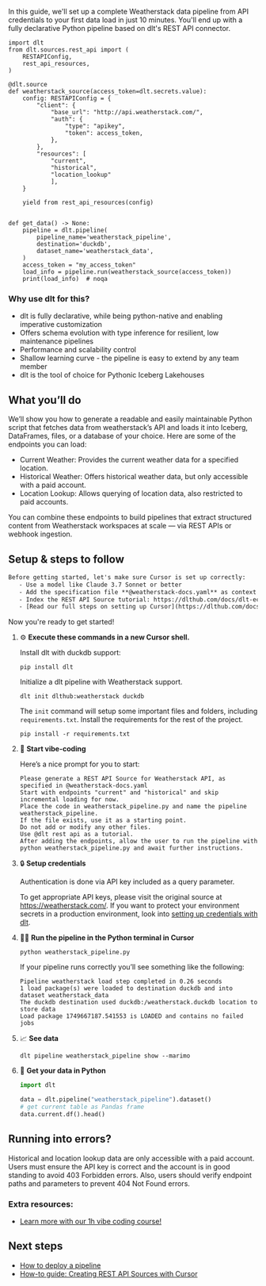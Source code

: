 In this guide, we'll set up a complete Weatherstack data pipeline from API credentials to your first data load in just 10 minutes. You'll end up with a fully declarative Python pipeline based on dlt's REST API connector.

```python-outcome
import dlt
from dlt.sources.rest_api import (
    RESTAPIConfig,
    rest_api_resources,
)

@dlt.source
def weatherstack_source(access_token=dlt.secrets.value):
    config: RESTAPIConfig = {
        "client": {
            "base_url": "http://api.weatherstack.com/",
            "auth": {
                "type": "apikey",
                "token": access_token,
            },
        },
        "resources": [
            "current",
            "historical",
            "location_lookup"
            ],
    }

    yield from rest_api_resources(config)


def get_data() -> None:
    pipeline = dlt.pipeline(
        pipeline_name='weatherstack_pipeline',
        destination='duckdb',
        dataset_name='weatherstack_data', 
    )
    access_token = "my_access_token"
    load_info = pipeline.run(weatherstack_source(access_token))
    print(load_info)  # noqa
```

### Why use dlt for this?

- dlt is fully declarative, while being python-native and enabling imperative customization
- Offers schema evolution with type inference for resilient, low maintenance pipelines
- Performance and scalability control
- Shallow learning curve - the pipeline is easy to extend by any team member
- dlt is the tool of choice for Pythonic Iceberg Lakehouses

## What you’ll do

We’ll show you how to generate a readable and easily maintainable Python script that fetches data from weatherstack’s API and loads it into Iceberg, DataFrames, files, or a database of your choice. Here are some of the endpoints you can load:

- Current Weather: Provides the current weather data for a specified location.
- Historical Weather: Offers historical weather data, but only accessible with a paid account.
- Location Lookup: Allows querying of location data, also restricted to paid accounts.

You can combine these endpoints to build pipelines that extract structured content from Weatherstack workspaces at scale — via REST APIs or webhook ingestion.

## Setup & steps to follow

```default
Before getting started, let's make sure Cursor is set up correctly:
   - Use a model like Claude 3.7 Sonnet or better
   - Add the specification file **@weatherstack-docs.yaml** as context
   - Index the REST API Source tutorial: https://dlthub.com/docs/dlt-ecosystem/verified-sources/rest_api/ and add it to context as **@dlt rest api**
   - [Read our full steps on setting up Cursor](https://dlthub.com/docs/dlt-ecosystem/llm-tooling/cursor-restapi#23-configuring-cursor-with-documentation)
```

Now you're ready to get started! 

1. ⚙️ **Execute these commands in a new Cursor shell.**
    
    Install dlt with duckdb support:
    ```shell
    pip install dlt
    ```

    Initialize a dlt pipeline with Weatherstack support.
    ```shell
    dlt init dlthub:weatherstack duckdb
    ```

    The `init` command will setup some important files and folders, including `requirements.txt`. Install the requirements for the rest of the project.
    ```shell
    pip install -r requirements.txt
    ```
    
2. 🤠 **Start vibe-coding**
    
    Here’s a nice prompt for you to start: 
    
    ```prompt
    Please generate a REST API Source for Weatherstack API, as specified in @weatherstack-docs.yaml 
    Start with endpoints "current" and "historical" and skip incremental loading for now. 
    Place the code in weatherstack_pipeline.py and name the pipeline weatherstack_pipeline. 
    If the file exists, use it as a starting point. 
    Do not add or modify any other files. 
    Use @dlt rest api as a tutorial. 
    After adding the endpoints, allow the user to run the pipeline with python weatherstack_pipeline.py and await further instructions.
    ```

    
3. 🔒 **Setup credentials** 
    
    Authentication is done via API key included as a query parameter.
    
    To get appropriate API keys, please visit the original source at https://weatherstack.com/.
    If you want to protect your environment secrets in a production environment, look into [setting up credentials with dlt](https://dlthub.com/docs/walkthroughs/add_credentials).
    
4. 🏃‍♀️ **Run the pipeline in the Python terminal in Cursor**
    
    ```shell
    python weatherstack_pipeline.py
    ```
    
    If your pipeline runs correctly you’ll see something like the following:
    
    ```shell
    Pipeline weatherstack load step completed in 0.26 seconds
    1 load package(s) were loaded to destination duckdb and into dataset weatherstack_data
    The duckdb destination used duckdb:/weatherstack.duckdb location to store data
    Load package 1749667187.541553 is LOADED and contains no failed jobs
    ```
    
5. 📈 **See data**
    
    ```shell
    dlt pipeline weatherstack_pipeline show --marimo
    ```
    
6. 🐍 **Get your data in Python**
    
    ```python
    import dlt

   data = dlt.pipeline("weatherstack_pipeline").dataset()
   # get current table as Pandas frame
   data.current.df().head()
    ```

## Running into errors?

Historical and location lookup data are only accessible with a paid account. Users must ensure the API key is correct and the account is in good standing to avoid 403 Forbidden errors. Also, users should verify endpoint paths and parameters to prevent 404 Not Found errors.

### Extra resources:

- [Learn more with our 1h vibe coding course!](https://www.youtube.com/watch?v=GGid70rnJuM)

## Next steps

- [How to deploy a pipeline](https://dlthub.com/docs/walkthroughs/deploy-a-pipeline)
- [How-to guide: Creating REST API Sources with Cursor](https://dlthub.com/docs/dlt-ecosystem/llm-tooling/cursor-restapi)